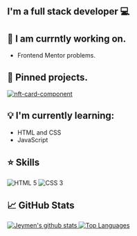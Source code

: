 <h2 aling = "center">
I'm a full stack developer 💻
</h2>

## 🔎 I am currntly working on.

- Frontend Mentor problems.

## 📌 Pinned projects.

[![nft-card-component](https://github-readme-stats-ruby-one.vercel.app/api/pin/?username=Jeymen&repo=nft-card-component&theme=panda)](https://github.com/Jeymen/nft-card-component)

## 💡 I'm currently learning:

- HTML and CSS
- JavaScript

## ⭐ Skills

![HTML 5](https://img.shields.io/badge/HTML5-E34F26?style=for-the-badge&logo=html5&logoColor=white)
![CSS 3](https://img.shields.io/badge/CSS3-1572B6?style=for-the-badge&logo=css3&logoColor=white)

## 📈 GitHub Stats

[![Jeymen's github stats](https://github-readme-stats-ruby-one.vercel.app/api?username=Jeymen&show_icons=true&theme=panda)
![Top Languages](https://github-readme-stats-ruby-one.vercel.app/api/top-langs/?username=Jeymen&theme=panda)](https://github.com/Jeymen)
